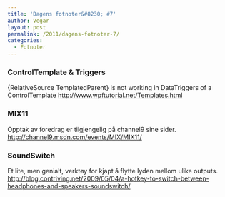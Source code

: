 ```yaml
---
title: 'Dagens fotnoter&#8230; #7'
author: Vegar
layout: post
permalink: /2011/dagens-fotnoter-7/
categories:
  - Fotnoter
---
```

<h3 id="controltemplatetriggers">ControlTemplate &amp; Triggers</h3>

<p>{RelativeSource TemplatedParent} is not working in DataTriggers of a ControlTemplate
<a href="http://www.wpftutorial.net/Templates.html">http://www.wpftutorial.net/Templates.html</a></p>

<h3 id="mix11">MIX11</h3>

<p>Opptak av foredrag er tilgjengelig på channel9 sine sider.
<a href="http://channel9.msdn.com/events/MIX/MIX11/">http://channel9.msdn.com/events/MIX/MIX11/</a></p>

<h3 id="soundswitch">SoundSwitch</h3>

<p>Et lite, men genialt, verktøy for kjapt å flytte lyden mellom ulike outputs.
<a href="http://blog.contriving.net/2009/05/04/a-hotkey-to-switch-between-headphones-and-speakers-soundswitch/">http://blog.contriving.net/2009/05/04/a-hotkey-to-switch-between-headphones-and-speakers-soundswitch/</a></p>